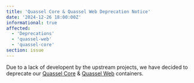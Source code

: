 ```yaml
---
title: 'Quassel Core & Quassel Web Deprecation Notice'
date: '2024-12-26 18:00:00Z'
informational: true
affected:
  - 'Deprecations'
  - 'quassel-web'
  - 'quassel-core'
section: issue
---
```


Due to a lack of developent by the upstream projects, we have decided to deprecate our [Quassel Core](https://github.com/linuxserver/docker-quassel-core) & [Quassel Web](https://github.com/linuxserver/docker-quassel-web/) containers.
